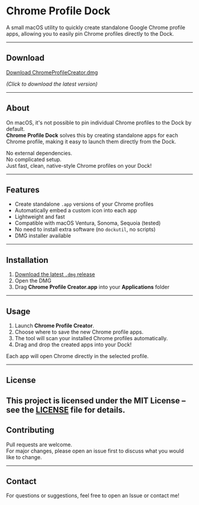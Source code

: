 # Chrome Profile Dock

A small macOS utility to quickly create standalone Google Chrome profile apps, allowing you to easily pin Chrome profiles directly to the Dock.

---

## Download

[Download ChromeProfileCreator.dmg](https://github.com/massimilianopal/chrome-profile-dock/releases/latest)

*(Click to download the latest version)*

---

## About

On macOS, it's not possible to pin individual Chrome profiles to the Dock by default.  
**Chrome Profile Dock** solves this by creating standalone apps for each Chrome profile, making it easy to launch them directly from the Dock.

No external dependencies.  
No complicated setup.  
Just fast, clean, native-style Chrome profiles on your Dock!

---

## Features

- Create standalone `.app` versions of your Chrome profiles
- Automatically embed a custom icon into each app
- Lightweight and fast
- Compatible with macOS Ventura, Sonoma, Sequoia (tested)
- No need to install extra software (no `dockutil`, no scripts)
- DMG installer available

---

## Installation

1. [Download the latest `.dmg` release](#)
2. Open the DMG
3. Drag **Chrome Profile Creator.app** into your **Applications** folder

---

## Usage

1. Launch **Chrome Profile Creator**.
2. Choose where to save the new Chrome profile apps.
3. The tool will scan your installed Chrome profiles automatically.
4. Drag and drop the created apps into your Dock!

Each app will open Chrome directly in the selected profile.

---

## License

This project is licensed under the MIT License – see the [LICENSE](LICENSE) file for details.
---

## Contributing

Pull requests are welcome.  
For major changes, please open an issue first to discuss what you would like to change.

---

## Contact

For questions or suggestions, feel free to open an Issue or contact me!
